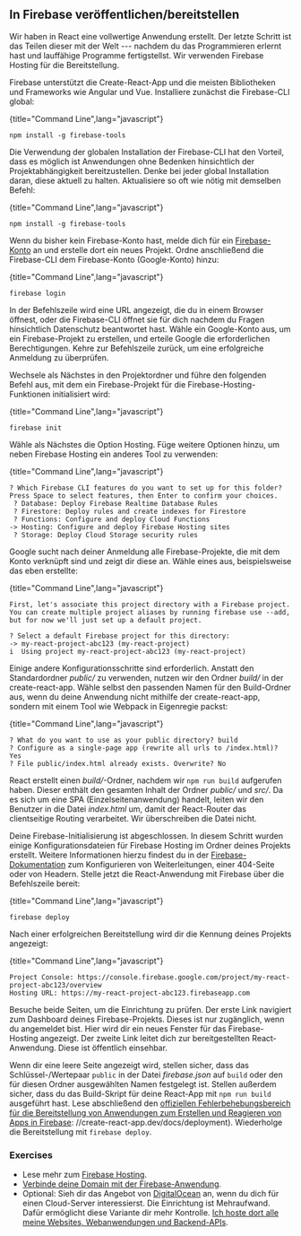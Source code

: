 ## In Firebase veröffentlichen/bereitstellen

Wir haben in React eine vollwertige Anwendung erstellt. Der letzte Schritt ist das Teilen dieser mit der Welt --- nachdem du das Programmieren erlernt hast und lauffähige Programme fertigstellst. Wir verwenden Firebase Hosting für die Bereitstellung.

Firebase unterstützt die Create-React-App und die meisten Bibliotheken und Frameworks wie Angular und Vue. Installiere zunächst die Firebase-CLI global:

{title="Command Line",lang="javascript"}
~~~~~~~
npm install -g firebase-tools
~~~~~~~

Die Verwendung der globalen Installation der Firebase-CLI hat den Vorteil, dass es möglich ist Anwendungen ohne Bedenken hinsichtlich der Projektabhängigkeit bereitzustellen. Denke bei jeder global Installation daran, diese aktuell zu halten. Aktualisiere so oft wie nötig mit demselben Befehl:

{title="Command Line",lang="javascript"}
~~~~~~~
npm install -g firebase-tools
~~~~~~~

Wenn du bisher kein Firebase-Konto hast, melde dich für ein [Firebase-Konto](https://console.firebase.google.com/) an und erstelle dort ein neues Projekt. Ordne anschließend die Firebase-CLI dem Firebase-Konto (Google-Konto) hinzu:

{title="Command Line",lang="javascript"}
~~~~~~~
firebase login
~~~~~~~

In der Befehlszeile wird eine URL angezeigt, die du in einem Browser öffnest, oder die Firebase-CLI öffnet sie für dich nachdem du Fragen hinsichtlich Datenschutz beantwortet hast. Wähle ein Google-Konto aus, um ein Firebase-Projekt zu erstellen, und erteile Google die erforderlichen Berechtigungen. Kehre zur Befehlszeile zurück, um eine erfolgreiche Anmeldung zu überprüfen.

Wechsele als Nächstes in den Projektordner und führe den folgenden Befehl aus, mit dem ein Firebase-Projekt für die Firebase-Hosting-Funktionen initialisiert wird:

{title="Command Line",lang="javascript"}
~~~~~~~
firebase init
~~~~~~~

Wähle als Nächstes die Option Hosting. Füge weitere Optionen hinzu, um neben Firebase Hosting ein anderes Tool zu verwenden:

{title="Command Line",lang="javascript"}
~~~~~~~
? Which Firebase CLI features do you want to set up for this folder? Press Space to select features, then Enter to confirm your choices.
 ? Database: Deploy Firebase Realtime Database Rules
 ? Firestore: Deploy rules and create indexes for Firestore
 ? Functions: Configure and deploy Cloud Functions
-> Hosting: Configure and deploy Firebase Hosting sites
 ? Storage: Deploy Cloud Storage security rules
~~~~~~~

Google sucht nach deiner Anmeldung alle Firebase-Projekte, die mit dem Konto verknüpft sind und zeigt dir diese an. Wähle eines aus, beispielsweise das eben erstellte:

{title="Command Line",lang="javascript"}
~~~~~~~
First, let's associate this project directory with a Firebase project.
You can create multiple project aliases by running firebase use --add,
but for now we'll just set up a default project.

? Select a default Firebase project for this directory:
-> my-react-project-abc123 (my-react-project)
i  Using project my-react-project-abc123 (my-react-project)
~~~~~~~

Einige andere Konfigurationsschritte sind erforderlich. Anstatt den Standardordner *public/* zu verwenden, nutzen wir den Ordner *build/* in der create-react-app. Wähle selbst den passenden Namen für den Build-Ordner aus, wenn du deine Anwendung nicht mithilfe der create-react-app, sondern mit einem Tool wie Webpack in Eigenregie packst:

{title="Command Line",lang="javascript"}
~~~~~~~
? What do you want to use as your public directory? build
? Configure as a single-page app (rewrite all urls to /index.html)? Yes
? File public/index.html already exists. Overwrite? No
~~~~~~~

React erstellt einen *build/*-Ordner, nachdem wir `npm run build` aufgerufen haben. Dieser enthält den gesamten Inhalt der Ordner *public/* und *src/*. Da es sich um eine SPA (Einzelseitenanwendung) handelt, leiten wir den Benutzer in die Datei *index.html* um, damit der React-Router das clientseitige Routing verarbeitet. Wir überschreiben die Datei nicht.

Deine Firebase-Initialisierung ist abgeschlossen. In diesem Schritt wurden einige Konfigurationsdateien für Firebase Hosting im Ordner deines Projekts erstellt. Weitere Informationen hierzu findest du in der [Firebase-Dokumentation](https://firebase.google.com/docs/hosting/full-config) zum Konfigurieren von Weiterleitungen, einer 404-Seite oder von Headern. Stelle jetzt die React-Anwendung mit Firebase über die Befehlszeile bereit:

{title="Command Line",lang="javascript"}
~~~~~~~
firebase deploy
~~~~~~~

Nach einer erfolgreichen Bereitstellung wird dir die Kennung deines Projekts angezeigt:

{title="Command Line",lang="javascript"}
~~~~~~~
Project Console: https://console.firebase.google.com/project/my-react-project-abc123/overview
Hosting URL: https://my-react-project-abc123.firebaseapp.com
~~~~~~~

Besuche beide Seiten, um die Einrichtung zu prüfen. Der erste Link navigiert zum Dashboard deines Firebase-Projekts. Dieses ist nur zugänglich, wenn du angemeldet bist. Hier wird dir ein neues Fenster für das Firebase-Hosting angezeigt. Der zweite Link leitet dich zur bereitgestellten React-Anwendung. Diese ist öffentlich einsehbar.

Wenn dir eine leere Seite angezeigt wird, stellen sicher, dass das Schlüssel-/Wertepaar `public` in der Datei *firebase.json* auf `build` oder den für diesen Ordner ausgewählten Namen festgelegt ist. Stellen außerdem sicher, dass du das Build-Skript für deine React-App mit `npm run build` ausgeführt hast. Lese abschließend den [offiziellen Fehlerbehebungsbereich für die Bereitstellung von Anwendungen zum Erstellen und Reagieren von Apps in Firebase](https): //create-react-app.dev/docs/deployment). Wiederholge die Bereitstellung mit `firebase deploy`.

### Exercises

* Lese mehr zum [Firebase Hosting](https://firebase.google.com/docs/hosting/).
* [Verbinde deine Domain mit der Firebase-Anwendung](https://firebase.google.com/docs/hosting/custom-domain).
* Optional: Sieh dir das Angebot von [DigitalOcean](https://m.do.co/c/fb27c90322f3) an, wenn du dich für einen Cloud-Server interessierst. Die Einrichtung ist Mehraufwand. Dafür ermöglicht diese Variante dir mehr Kontrolle. [Ich hoste dort alle meine Websites, Webanwendungen und Backend-APIs](https://www.robinwieruch.de/deploy-applications-digital-ocean/).
